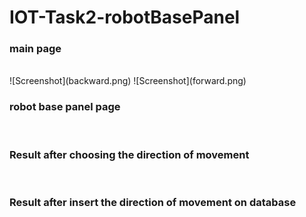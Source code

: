 
# IOT-Task2-robotBasePanel
<h3>main page</h3><br>
![Screenshot](backward.png)
![Screenshot](forward.png)




<h3>robot base panel page</h3><br>
 




<h3> Result after choosing the direction of movement</h3><br>








<h3>Result after insert the direction of movement on database</h3><br>


   
 
  


